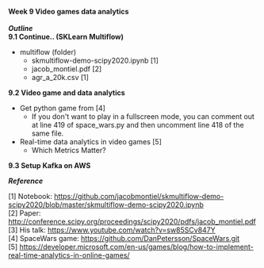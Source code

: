****Week 9 Video games data analytics****</br></br>
***Outline*** </br>
**9.1 Continue.. (SKLearn Multiflow)**
+ multiflow (folder)
    - skmultiflow-demo-scipy2020.ipynb [1]
    - jacob_montiel.pdf [2]
    - agr_a_20k.csv [1]

**9.2 Video game and data analytics**
+ Get python game from [4]
    - If you don't want to play in a fullscreen mode, you can comment out at line 419 of space_wars.py and then uncomment line 418 of the same file.
+ Real-time data analytics in video games [5]
    - Which Metrics Matter?

**9.3 Setup Kafka on AWS**


***Reference***

[1] Notebook: https://github.com/jacobmontiel/skmultiflow-demo-scipy2020/blob/master/skmultiflow-demo-scipy2020.ipynb </br>
[2] Paper: http://conference.scipy.org/proceedings/scipy2020/pdfs/jacob_montiel.pdf </br>
[3] His talk: https://www.youtube.com/watch?v=sw85SCv847Y </br>
[4] SpaceWars game: https://github.com/DanPetersson/SpaceWars.git </br>
[5] https://developer.microsoft.com/en-us/games/blog/how-to-implement-real-time-analytics-in-online-games/ </br>
